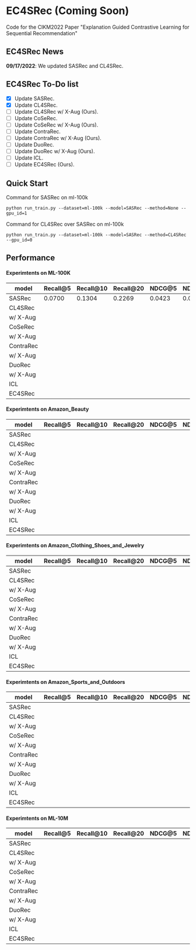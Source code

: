 

# EC4SRec (Coming Soon)
Code for the CIKM2022 Paper "Explanation Guided Contrastive Learning for Sequential Recommendation"

## EC4SRec News

**09/17/2022**: We updated SASRec and CL4SRec.


## EC4SRec To-Do list

- [x] Update SASRec.
- [x] Update CL4SRec.
- [ ] Update CL4SRec w/ X-Aug (Ours).
- [ ] Update CoSeRec.
- [ ] Update CoSeRec w/ X-Aug (Ours).
- [ ] Update ContraRec.
- [ ] Update ContraRec w/ X-Aug (Ours).
- [ ] Update DuoRec.
- [ ] Update DuoRec w/ X-Aug (Ours).
- [ ] Update ICL.
- [ ] Update EC4SRec (Ours).

## Quick Start

Command for SASRec on ml-100k
~~~
python run_train.py --dataset=ml-100k --model=SASRec --method=None --gpu_id=1 
~~~

Command for CL4SRec over SASRec on ml-100k
~~~
python run_train.py --dataset=ml-100k --model=SASRec --method=CL4SRec --gpu_id=0 
~~~

## Performance

#### Experimtents on ML-100K
| model            | Recall@5 | Recall@10 | Recall@20 | NDCG@5 | NDCG@10 | NDCG@20 |
|------------------|----------|-----------|-----------|--------|---------|---------|
| SASRec           |0.0700    |0.1304     |0.2269     |0.0423  |0.0617   | 0.086   |
| CL4SRec          |          |           |           |        |         |         |
|  w/ X-Aug        |          |           |           |        |         |         |
| CoSeRec          |          |           |           |        |         |         |
|  w/ X-Aug        |          |           |           |        |         |         |
| ContraRec        |          |           |           |        |         |         |
|  w/ X-Aug        |          |           |           |        |         |         |
| DuoRec           |          |           |           |        |         |         |
|  w/ X-Aug        |          |           |           |        |         |         |
| ICL              |          |           |           |        |         |         |
| EC4SRec          |          |           |           |        |         |         |



#### Experimtents on Amazon_Beauty
| model            | Recall@5 | Recall@10 | Recall@20 | NDCG@5 | NDCG@10 | NDCG@20 |
|------------------|----------|-----------|-----------|--------|---------|---------|
| SASRec           |          |           |           |        |         |         |
| CL4SRec          |          |           |           |        |         |         |
|  w/ X-Aug        |          |           |           |        |         |         |
| CoSeRec          |          |           |           |        |         |         |
|  w/ X-Aug        |          |           |           |        |         |         |
| ContraRec        |          |           |           |        |         |         |
|  w/ X-Aug        |          |           |           |        |         |         |
| DuoRec           |          |           |           |        |         |         |
|  w/ X-Aug        |          |           |           |        |         |         |
| ICL              |          |           |           |        |         |         |
| EC4SRec          |          |           |           |        |         |         |



#### Experimtents on Amazon_Clothing_Shoes_and_Jewelry
| model            | Recall@5 | Recall@10 | Recall@20 | NDCG@5 | NDCG@10 | NDCG@20 |
|------------------|----------|-----------|-----------|--------|---------|---------|
| SASRec           |          |           |           |        |         |         |
| CL4SRec          |          |           |           |        |         |         |
|  w/ X-Aug        |          |           |           |        |         |         |
| CoSeRec          |          |           |           |        |         |         |
|  w/ X-Aug        |          |           |           |        |         |         |
| ContraRec        |          |           |           |        |         |         |
|  w/ X-Aug        |          |           |           |        |         |         |
| DuoRec           |          |           |           |        |         |         |
|  w/ X-Aug        |          |           |           |        |         |         |
| ICL              |          |           |           |        |         |         |
| EC4SRec          |          |           |           |        |         |         |



#### Experimtents on Amazon_Sports_and_Outdoors
| model            | Recall@5 | Recall@10 | Recall@20 | NDCG@5 | NDCG@10 | NDCG@20 |
|------------------|----------|-----------|-----------|--------|---------|---------|
| SASRec           |          |           |           |        |         |         |
| CL4SRec          |          |           |           |        |         |         |
|  w/ X-Aug        |          |           |           |        |         |         |
| CoSeRec          |          |           |           |        |         |         |
|  w/ X-Aug        |          |           |           |        |         |         |
| ContraRec        |          |           |           |        |         |         |
|  w/ X-Aug        |          |           |           |        |         |         |
| DuoRec           |          |           |           |        |         |         |
|  w/ X-Aug        |          |           |           |        |         |         |
| ICL              |          |           |           |        |         |         |
| EC4SRec          |          |           |           |        |         |         |



#### Experimtents on ML-10M
| model            | Recall@5 | Recall@10 | Recall@20 | NDCG@5 | NDCG@10 | NDCG@20 |
|------------------|----------|-----------|-----------|--------|---------|---------|
| SASRec           |          |           |           |        |         |         |
| CL4SRec          |          |           |           |        |         |         |
|  w/ X-Aug        |          |           |           |        |         |         |
| CoSeRec          |          |           |           |        |         |         |
|  w/ X-Aug        |          |           |           |        |         |         |
| ContraRec        |          |           |           |        |         |         |
|  w/ X-Aug        |          |           |           |        |         |         |
| DuoRec           |          |           |           |        |         |         |
|  w/ X-Aug        |          |           |           |        |         |         |
| ICL              |          |           |           |        |         |         |
| EC4SRec          |          |           |           |        |         |         |